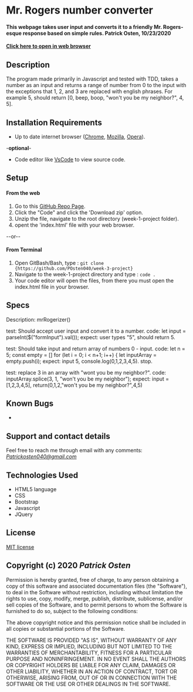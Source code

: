 # Mr. Rogers number converter

#### **This webpage takes user input and converts it to a friendly Mr. Rogers-esque response based on simple rules. Patrick Osten, 10/23/2020**

**[Click here to open in web browser](https://posten040.github.io/week-2-project/index.html)**

## Description

The program made primarily in Javascript and tested with TDD, takes a number as an input and returns a range of number from 0 to the input with the exceptions that 1, 2, and 3 are replaced with english phrases. For example 5, should return [0, beep, boop, "won't you be my neighbor?", 4, 5].

## Installation Requirements

- Up to date internet browser ([Chrome](https://www.google.com/chrome/?brand=CHBD&gclid=Cj0KCQjw28T8BRDbARIsAEOMBcy9jwgkNels1LOSIWTx4sDazLfEgC6PylTug62KqyWPeA0EMyr3254aAjTTEALw_wcB&gclsrc=aw.ds), [Mozilla](https://www.mozilla.org/en-US/firefox/), [Opera](https://www.opera.com/)).
 
 
 -**optional**- 
- Code editor like [VsCode](https://code.visualstudio.com/download) to view source code.

## Setup

#### From the web
1. Go to this [GitHub Repo Page](https://github.com/POsten040/week-3-project).
2. Click the "Code" and click the 'Download zip' option.
3. Unzip the file, navigate to the root directory (week-1-project folder).
4. opent the 'index.html' file with your web browser.

--or--

#### From Terminal

1. Open GitBash/Bash, type 
: `git clone {https://github.com/POsten040/week-3-project}`
2. Navigate to the week-1-project directory and type
: `code .`
3. Your code editor will open the files, from there you must open the index.html file in your browser.

## Specs

Description: mrRogerizer()

test: Should accept user input and convert it to a number.
code: let input = parseInt($("formInput").val());
expect: user types "5", should return 5.

test: Should take input and return array of numbers 0 - input.
code: let n = 5;
const empty = []
for (let i = 0; i < n+1; i++) {
    let inputArray = empty.push(i);
expect: input 5, console.log(0,1,2,3,4,5). stop. 

test: replace 3 in an array with "wont you be my neighbor?".
code: inputArray.splice(3, 1, "won't you be my neighbor");
expect: input = [1,2,3,4,5], return(0,1,2,"won't you be my neighbor?",4,5)

## Known Bugs
*  

## Support and contact details

Feel free to reach me through email with any comments:
*Patrickosten040@gmail.com*

## Technologies Used

- HTML5 language  
- CSS 
- Bootstrap
- Javascript
- JQuery

## License

[MIT license](https://opensource.org/licenses/MIT)

## Copyright (c) 2020 **_Patrick Osten_**

Permission is hereby granted, free of charge, to any person obtaining a copy of this software and associated documentation files (the "Software"), to deal in the Software without restriction, including without limitation the rights to use, copy, modify, merge, publish, distribute, sublicense, and/or sell copies of the Software, and to permit persons to whom the Software is furnished to do so, subject to the following conditions:

The above copyright notice and this permission notice shall be included in all copies or substantial portions of the Software.

THE SOFTWARE IS PROVIDED "AS IS", WITHOUT WARRANTY OF ANY KIND, EXPRESS OR IMPLIED, INCLUDING BUT NOT LIMITED TO THE WARRANTIES OF MERCHANTABILITY, FITNESS FOR A PARTICULAR PURPOSE AND NONINFRINGEMENT. IN NO EVENT SHALL THE AUTHORS OR COPYRIGHT HOLDERS BE LIABLE FOR ANY CLAIM, DAMAGES OR OTHER LIABILITY, WHETHER IN AN ACTION OF CONTRACT, TORT OR OTHERWISE, ARISING FROM, OUT OF OR IN CONNECTION WITH THE SOFTWARE OR THE USE OR OTHER DEALINGS IN THE SOFTWARE.
